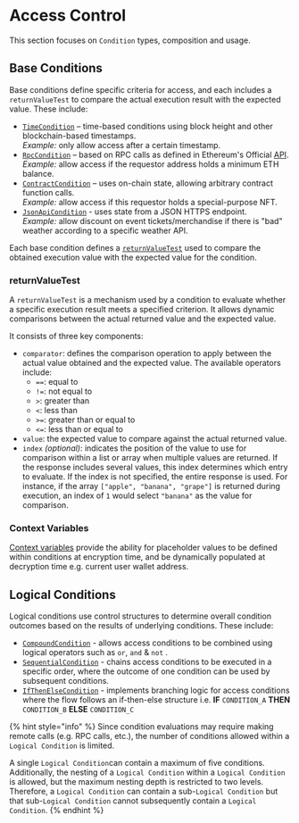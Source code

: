 # Access Control

This section focuses on `Condition` types, composition and usage.

## Base Conditions

Base conditions define specific criteria for access, and each includes a `returnValueTest` to compare the actual execution result with the expected value. These include:

* [`TimeCondition`](timecondition.md) – time-based conditions using block height and other blockchain-based timestamps. \
  _Example:_ only allow access after a certain timestamp.
* [`RpcCondition`](rpccondition.md) –  based on RPC calls as defined in Ethereum's Official [API](https://ethereum.org/en/developers/docs/apis/json-rpc/#json-rpc-methods). \
  _Example:_ allow access if the requestor address holds a minimum ETH balance.
* [`ContractCondition`](contractcondition/) – uses on-chain state, allowing arbitrary contract function calls. \
  _Example:_ allow access if this requestor holds a special-purpose NFT.&#x20;
* [`JsonApiCondition`](future-enhancements/jsonapicondition.md) - uses state from a JSON HTTPS endpoint.\
  _Example:_ allow discount on event tickets/merchandise if there is "bad" weather according to a specific weather API.

Each base condition defines a [`returnValueTest`](./#return-value-test) used to compare the obtained execution value with the expected value for the condition.

### returnValueTest

A `returnValueTest` is a mechanism used by a condition to evaluate whether a specific execution result meets a specified criterion. It allows dynamic comparisons between the actual returned value and the expected value.&#x20;

It consists of three key components:&#x20;

* `comparator`: defines the comparison operation to apply between the actual value obtained and the expected value. The available operators include:
  * `==`: equal to
  * `!=`: not equal to
  * `>`: greater than
  * `<`: less than
  * `>=`: greater than or equal to
  * `<=`: less than or equal to
* `value`: the expected value to compare against the actual returned value.
* `index` _(optional)_: indicates the position of the value to use for comparison within a list or array when multiple values are returned. If the response includes several values, this index determines which entry to evaluate. If the index is not specified, the entire response is used. For instance, if the array `["apple", "banana", "grape"]` is returned during execution, an index of `1` would select `"banana"` as the value for comparison.

### Context Variables

[Context variables](../authentication/conditioncontext-and-context-variables.md) provide the ability for placeholder values to be defined within conditions at encryption time, and be dynamically populated at decryption time e.g. current user wallet address.

## Logical Conditions

Logical conditions use control structures to determine overall condition outcomes based on the results of underlying conditions. These include:

* [`CompoundCondition`](condition-set.md) - allows access conditions to be combined using logical operators such as `or`, `and` & `not` .
* [`SequentialCondition`](future-enhancements/sequentialcondition.md) - chains access conditions to be executed in a specific order, where the outcome of one condition can be used by subsequent conditions.
* [`IfThenElseCondition`](future-enhancements/ifthenelsecondition.md) - implements branching logic for access conditions where the flow follows an if-then-else structure i.e. **IF** `CONDITION_A` **THEN** `CONDITION_B` **ELSE** `CONDITION_C`

{% hint style="info" %}
Since condition evaluations may require making remote calls (e.g. RPC calls, etc.), the number of conditions allowed within a `Logical Condition` is limited.&#x20;

A single `Logical Condition`can contain a maximum of five conditions. Additionally, the nesting of  a `Logical Condition` within a `Logical Condition` is allowed, but the maximum nesting depth is restricted to two levels. Therefore, a `Logical Condition` can contain a sub-`Logical Condition` but that sub-`Logical Condition` cannot subsequently contain a `Logical Condition`.
{% endhint %}
